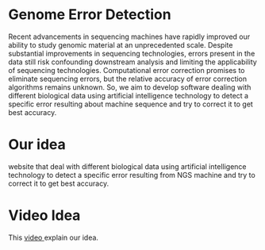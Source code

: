 # Genome Error Detection 

Recent advancements in sequencing machines have rapidly improved 
our ability to study genomic material at an unprecedented scale. 
Despite substantial improvements in sequencing technologies, errors 
present in the data still risk confounding downstream analysis and 
limiting the applicability of sequencing technologies. Computational 
error correction promises to eliminate sequencing errors, but the 
relative accuracy of error correction algorithms remains unknown. So, 
we aim to develop software dealing with different biological data using 
artificial intelligence technology to detect a specific error resulting about 
machine sequence and try to correct it to get best accuracy.

# Our idea

website that deal with different biological data using artificial intelligence technology 
to detect a specific error resulting from NGS machine and try to correct it to get best accuracy.

# Video Idea

<p>This <a href="https://drive.google.com/file/d/1BOhff0Qsq-89-notZxRHSj1WfOMnZ_gP/view?usp=sharing" title="Video Idea">
video </a> explain our idea.</p>

